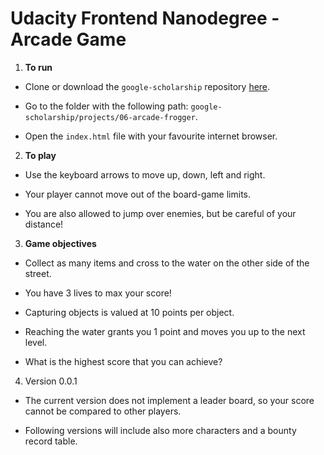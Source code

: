 # Udacity Frontend Nanodegree - Arcade Game

1. **To run**

  - Clone or download the `google-scholarship` repository [here](https://github.com/DayTimeChunks/google-scholarship/archive/master.zip).

  - Go to the folder with the following path: `google-scholarship/projects/06-arcade-frogger`.

  - Open the `index.html` file with your favourite internet browser.

2. **To play**

  - Use the keyboard arrows to move up, down, left and right.

  - Your player cannot move out of the board-game limits.

  - You are also allowed to jump over enemies, but be careful of your distance!

3. **Game objectives**

  - Collect as many items and cross to the water on the other side of the street.

  - You have 3 lives to max your score!

  - Capturing objects is valued at 10 points per object.

  - Reaching the water grants you 1 point and moves you up to the next level.

  - What is the highest score that you can achieve?

4. Version 0.0.1

  - The current version does not implement a leader board, so your score cannot be compared to other players.

  - Following versions will include also more characters and a bounty record table.  
